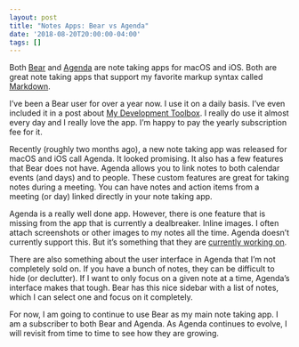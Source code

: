 ```yaml
---
layout: post
title: "Notes Apps: Bear vs Agenda"
date: '2018-08-20T20:00:00-04:00'
tags: []
---
```


Both [Bear](http://www.bear-writer.com) and [Agenda](https://www.agenda.com) are note taking apps for macOS and iOS. Both are great note taking apps that support my favorite markup syntax called [Markdown](https://daringfireball.net/projects/markdown/). 

I’ve been a Bear user for over a year now. I use it on a daily basis. I’ve even included it in a post about [My Development Toolbox](https://ryan.grier.co/2018/07/31/my-development-toolbox/). I really do use it almost every day and I really love the app. I’m happy to pay the yearly subscription fee for it. 

Recently (roughly two months ago), a new note taking app was released for macOS and iOS call Agenda. It looked promising. It also has a few features that Bear does not have. Agenda allows you to link notes to both calendar events (and days) and to people. These custom features are great for taking notes during a meeting. You can have notes and action items from a meeting (or day) linked directly in your note taking app. 

Agenda is a really well done app. However, there is one feature that is missing from the app that is currently a dealbreaker. Inline images. I often attach screenshots or other images to my notes all the time. Agenda doesn’t currently support this. But it’s something that they are [currently working on](https://agenda.community/t/the-features-we-are-working-on-right-now/679).  

There are also something about the user interface in Agenda that I’m not completely sold on. If you have a bunch of notes, they can be difficult to hide (or declutter). If I want to only focus on a given note at a time, Agenda’s interface makes that tough. Bear has this nice sidebar with a list of notes, which I can select one and focus on it completely.

For now, I am going to continue to use Bear as my main note taking app. I am a subscriber to both Bear and Agenda. As Agenda continues to evolve, I will revisit from time to time to see how they are growing. 
